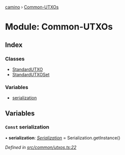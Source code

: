 [camino](../README.md) › [Common-UTXOs](common_utxos.md)

# Module: Common-UTXOs

## Index

### Classes

* [StandardUTXO](../classes/common_utxos.standardutxo.md)
* [StandardUTXOSet](../classes/common_utxos.standardutxoset.md)

### Variables

* [serialization](common_utxos.md#const-serialization)

## Variables

### `Const` serialization

• **serialization**: *[Serialization](../classes/utils_serialization.serialization.md)* = Serialization.getInstance()

*Defined in [src/common/utxos.ts:22](https://github.com/chain4travel/caminojs/blob/ca67b81/src/common/utxos.ts#L22)*
